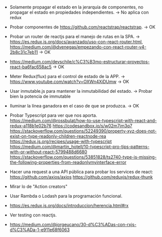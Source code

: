 - Solamente propagar el estado en la jerarquía de componentes, no propagar el estado en propiedades independientes. -> No aplica con redux
- Probar componentes de https://github.com/reactstrap/reactstrap. -> OK
- Probar un router de reactjs para el manejo de rutas en la SPA. ->
https://es.redux.js.org/docs/avanzado/uso-con-react-router.html,
https://medium.com/@dvenegas/empezando-con-react-router-v4-2b8c31c7eb11 -> OK
- https://medium.com/devschile/c%C3%B3mo-estructurar-proyectos-react-ba6fac658ac5 -> OK
- Meter Redux(flux) para el control de estado de la APP. -> https://www.youtube.com/watch?v=OXWn4XiDUmw -> OK
- Usar inmutable.js para mantener la inmutabilidad del estado. -> Probar bien la potencia de immutable
- Iluminar la línea ganadora en el caso de que se produzca. -> OK

- Probar Typescript para ver que nos aporta.
https://medium.com/@rossbulat/how-to-use-typescript-with-react-and-redux-a118b1e02b76
https://codesandbox.io/s/w02m7jm3q7
https://stackoverflow.com/questions/52249390/property-xyz-does-not-exist-on-type-readonly-children-reactnode-rea
https://redux.js.org/recipes/usage-with-typescript
https://medium.com/@martin_hotell/10-typescript-pro-tips-patterns-with-or-without-react-5799488d6680
https://stackoverflow.com/questions/53851828/ts2740-type-is-missing-the-following-properties-from-readonlymyinterface-error

- Hacer una request a una API pública para probar los services de react: https://github.com/axios/axios
https://github.com/reduxjs/redux-thunk
- Mirar lo de "Action creators"
- Usar Rambda o Lodash para la programación funcional.
- https://es.redux.js.org/docs/introduccion/herencia.html#rx
- Ver testing con reactjs.
- https://medium.com/@jorgeucano/30-d%C3%ADas-con-rxjs-d%C3%ADa-1-e911e68f6063